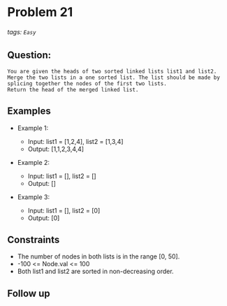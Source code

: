 # Problem 21
###### tags: `Easy`

## Question:
```
You are given the heads of two sorted linked lists list1 and list2.
Merge the two lists in a one sorted list. The list should be made by splicing together the nodes of the first two lists.
Return the head of the merged linked list.
```

## Examples
* Example 1:
	* Input: list1 = [1,2,4], list2 = [1,3,4]
	* Output: [1,1,2,3,4,4]

* Example 2:
	* Input: list1 = [], list2 = []
	* Output: []

* Example 3:
	* Input: list1 = [], list2 = [0]
	* Output: [0]

## Constraints
* The number of nodes in both lists is in the range [0, 50].
* -100 <= Node.val <= 100
* Both list1 and list2 are sorted in non-decreasing order.

## Follow up

